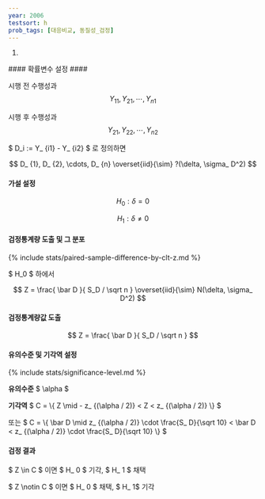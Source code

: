 ```yaml
---
year: 2006
testsort: h
prob_tags: [대응비교, 동질성_검정]
---
```

1)

<div>
#### 확률변수 설정 ####

시행 전 수행성과 $$ Y_ {11}, Y_ {21}, \cdots, Y_ {n1} $$

시행 후 수행성과 $$ Y_ {21}, Y_ {22}, \cdots, Y_ {n2} $$

$ D_i := Y_ {i1} - Y_ {i2} $ 로 정의하면

$$ D_ {1}, D_ {2}, \cdots, D_ {n} \overset{iid}{\sim} ?(\delta, \sigma_ D^2) $$

#### 가설 설정 ####

$$ H_0 : \delta = 0 $$

$$ H_1 : \delta \ne 0 $$

#### 검정통계량 도출 및 그 분포 ####

{% include stats/paired-sample-difference-by-clt-z.md %}

$ H_0 $ 하에서

$$ Z = \frac{ \bar D }{ S_D / \sqrt n } \overset{iid}{\sim} N(\delta, \sigma_ D^2) $$

#### 검정통계량값 도출 ####

$$ Z = \frac{ \bar D }{ S_D / \sqrt n } $$

#### 유의수준 및 기각역 설정 ####
{% include stats/significance-level.md %}

**유의수준** $ \alpha $

**기각역** $ C = \\{ Z \mid - z_ {(\alpha / 2)} < Z < z_ {(\alpha / 2)} \\} $

또는 $ C = \\{ \bar D \mid  z_ {(\alpha / 2)} \cdot \frac{S_ D}{\sqrt 10} < \bar D < z_ {(\alpha / 2)} \cdot \frac{S_ D}{\sqrt 10} \\} $

#### 검정 결과 ####
$ Z \in C $ 이면 $ H_ 0 $ 기각, $ H_ 1 $ 채택

$ Z \notin C $ 이면 $ H_ 0 $ 채택, $ H_ 1$ 기각

</div>
